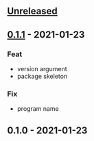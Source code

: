 
<a name="unreleased"></a>
## [Unreleased]


<a name="0.1.1"></a>
## [0.1.1] - 2021-01-23
### Feat
- version argument
- package skeleton

### Fix
- program name


<a name="0.1.0"></a>
## 0.1.0 - 2021-01-23

[Unreleased]: https://github.com/bcochofel/terraplanfeed/compare/0.1.1...HEAD
[0.1.1]: https://github.com/bcochofel/terraplanfeed/compare/0.1.0...0.1.1

